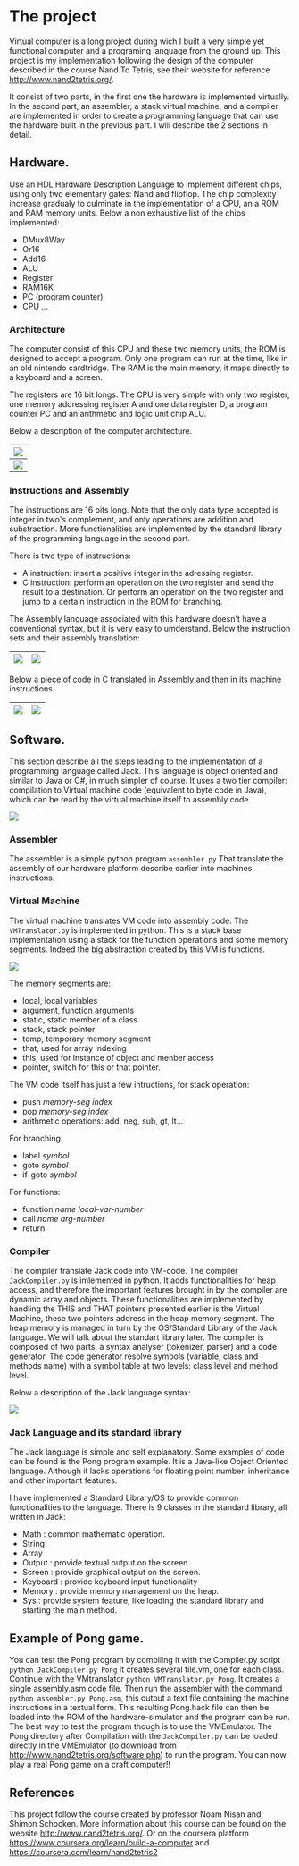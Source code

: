 # The project

Virtual computer is a long project during wich I built a very simple yet functional computer and a programing language from the ground up. 
This project is my implementation following the design of the computer described in the course Nand To Tetris, see their website for reference  <http://www.nand2tetris.org/>.

It consist of two parts, in the first one the hardware is implemented virtually. 
In the second part, an assembler, a stack virtual machine, and a compiler are implemented in order to create a programming language that can use the hardware built in the previous part. 
I will describe the 2 sections in detail.


## Hardware. 
Use an HDL Hardware Description Language to implement different chips, using only two elementary gates: Nand and flipflop. 
The chip complexity increase gradualy to culminate in the implementation of a CPU, an a ROM and RAM memory units. 
Below a non exhaustive list of the chips implemented:
+ DMux8Way
+ Or16
+ Add16
+ ALU
+ Register
+ RAM16K
+ PC (program counter)
+ CPU
...

### Architecture
The computer consist of this CPU and these two memory units, the ROM is designed to accept a program. 
Only one program can run at the time, like in an old nintendo cardtridge. 
The RAM is the main memory, it maps directly to a keyboard and a screen.

The registers are 16 bit longs. 
The CPU is very simple with only two register, one memory addressing register A and one data register D, a program counter PC and an arithmetic and logic unit chip ALU.

Below a description of the computer architecture.

| ![](./media/CPU_architecture.png)     |
|-------------------------------------  |
| ![](./media/general_architecture.png) |


### Instructions and Assembly
The instructions are 16 bits long.
Note that the only data type accepted is integer in two's complement, and only operations are addition and substraction. 
More functionalities are implemented by the standard library of the programming language in the second part.

There is two type of instructions:
+ A instruction: insert a positive integer in the adressing register.
+ C instruction: perform an operation on the two register and send the result to a destination. Or perform an operation on the two register and jump to a certain instruction in the ROM for branching.

The Assembly language associated with this hardware doesn't have a conventional syntax, but it is very easy to umderstand. 
Below the instruction sets and their assembly translation:

![](./media/instructions.png)  |  ![](./media/instruction2.png)
:-----------------------------:|:-------------------------------------:


Below a piece of code in C translated in Assembly and then in its machine instructions

![](./media/example_instruction.png)  |  ![](./media/example_instruction2.png)
:------------------------------------:|:-------------------------------------:
 


## Software.
This section describe all the steps leading to the implementation of a programming language called Jack.
This language is object oriented and similar to Java or C#, in much simpler of course.
It uses a two tier compiler: compilation to Virtual machine code (equivalent to byte code in Java), which can be read by the virtual machine itself to assembly code.

![](./media/compilation-process.png)


### Assembler
The assembler is a simple python program `assembler.py` That translate the assembly of our hardware platform describe earlier into machines instructions.

### Virtual Machine
The virtual machine translates VM code into assembly code.
The `VMTranslator.py` is implemented in python.
This is a stack base implementation using a stack for the function operations and some memory segments.
Indeed the big abstraction created by this VM is functions.

![](./media/vm-stack.png)

The memory segments are: 
+ local, local variables
+ argument, function arguments
+ static, static member of a class
+ stack, stack pointer
+ temp, temporary memory segment
+ that, used for array indexing
+ this, used for instance of object and menber access
+ pointer, switch for this or that pointer.

The VM code itself has just a few intructions, for stack operation:
+ push *memory-seg index*
+ pop *memory-seg index*
+ arithmetic operations: add, neg, sub, gt, lt...

For branching:
+ label *symbol*
+ goto *symbol*
+ if-goto *symbol*

For functions:
+ function *name local-var-number*
+ call *name arg-number*
+ return

### Compiler
The compiler translate Jack code into VM-code.
The compiler `JackCompiler.py` is imlemented in python. 
It adds functionalities for heap access, and therefore the important features brought in by the compiler are dynamic array and objects.
These functionalities are implemented by handling the THIS and THAT pointers presented earlier is the Virtual Machine, these two pointers address in the heap memory segment. 
The heap memory is managed in turn by the OS/Standard Library of the Jack language.
We will talk about the standart library later.
The compiler is composed of two parts, a syntax analyser (tokenizer, parser) and a code generator.
The code generator resolve symbols (variable, class and methods name) with a symbol table at two levels: class level and method level.

Below a description of the Jack language syntax:

![](./media/jack-syntax.png)


### Jack Language and its standard library
The Jack language is simple and self explanatory. 
Some examples of code can be found is the Pong program example.
It is a Java-like Object Oriented language. 
Although it lacks operations for floating point number, inheritance and other important features.

I have implemented a Standard Library/OS to provide common functionalities to the language.
There is 9 classes in the standard library, all written in Jack:
+ Math : common mathematic operation.
+ String
+ Array 
+ Output : provide textual output on the screen.
+ Screen : provide graphical output on the screen.
+ Keyboard : provide keyboard input functionality
+ Memory : provide memory management on the heap.
+ Sys : provide system feature, like loading the standard library and starting the main method.

## Example of Pong game.
You can test the Pong program by compiling it with the Compiler.py script `python JackCompiler.py Pong`
It creates several file.vm, one for each class. 
Continue with the VMtranslator `python VMTranslator.py Pong`.
It creates a single assembly.asm code file.
Then run the assembler with the command `python assembler.py Pong.asm`, this output a text file containing the machine instructions in a textual form.
This resulting Pong.hack file can then be loaded into the ROM of the hardware-simulator and the program can be run.
The best way to test the program though is to use the VMEmulator. 
The Pong directory after Compilation with the `JackCompiler.py` can be loaded directly in the VMEmulator (to download from http://www.nand2tetris.org/software.php) to run the program.
You can now play a real Pong game on a craft computer!!

## References
This project follow the course created by professor Noam Nisan and Shimon Schocken. 
More information about this course can be found on the website <http://www.nand2tetris.org/>.
Or on the coursera platform <https://www.coursera.org/learn/build-a-computer> and <https://coursera.com/learn/nand2tetris2>

